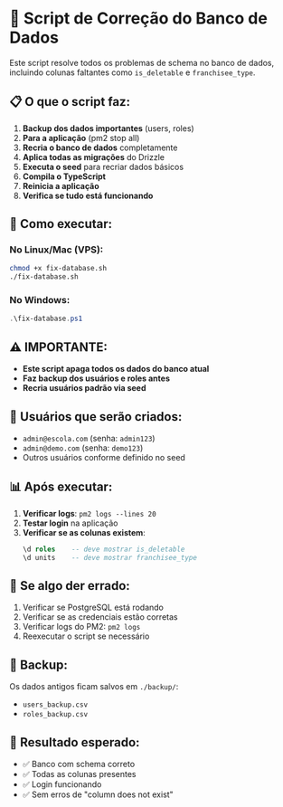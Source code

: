 # 🔧 Script de Correção do Banco de Dados

Este script resolve todos os problemas de schema no banco de dados, incluindo colunas faltantes como `is_deletable` e `franchisee_type`.

## 📋 O que o script faz:

1. **Backup dos dados importantes** (users, roles)
2. **Para a aplicação** (pm2 stop all)
3. **Recria o banco de dados** completamente
4. **Aplica todas as migrações** do Drizzle
5. **Executa o seed** para recriar dados básicos
6. **Compila o TypeScript**
7. **Reinicia a aplicação**
8. **Verifica se tudo está funcionando**

## 🚀 Como executar:

### No Linux/Mac (VPS):
```bash
chmod +x fix-database.sh
./fix-database.sh
```

### No Windows:
```powershell
.\fix-database.ps1
```

## ⚠️ IMPORTANTE:

- **Este script apaga todos os dados do banco atual**
- **Faz backup dos usuários e roles antes**
- **Recria usuários padrão via seed**

## 🔑 Usuários que serão criados:

- `admin@escola.com` (senha: `admin123`)
- `admin@demo.com` (senha: `demo123`)
- Outros usuários conforme definido no seed

## 📊 Após executar:

1. **Verificar logs**: `pm2 logs --lines 20`
2. **Testar login** na aplicação
3. **Verificar se as colunas existem**:
   ```sql
   \d roles    -- deve mostrar is_deletable
   \d units    -- deve mostrar franchisee_type
   ```

## 🔄 Se algo der errado:

1. Verificar se PostgreSQL está rodando
2. Verificar se as credenciais estão corretas
3. Verificar logs do PM2: `pm2 logs`
4. Reexecutar o script se necessário

## 📁 Backup:

Os dados antigos ficam salvos em `./backup/`:
- `users_backup.csv`
- `roles_backup.csv`

## 🎯 Resultado esperado:

- ✅ Banco com schema correto
- ✅ Todas as colunas presentes
- ✅ Login funcionando
- ✅ Sem erros de "column does not exist"